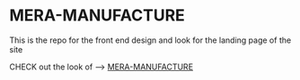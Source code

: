 # MERA-MANUFACTURE
This is the repo for the front end design and look for the landing page of the site 
<p>

CHECK out the look of --> <a href = "https://mera-manufacture.github.io/MERA-MANUFACTURE/">MERA-MANUFACTURE</a>
  </p>
